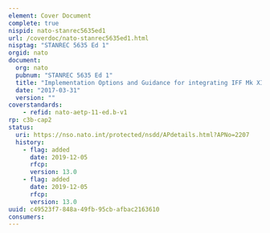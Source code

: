 ```yaml
---
element: Cover Document
complete: true
nispid: nato-stanrec5635ed1
url: /coverdoc/nato-stanrec5635ed1.html
nisptag: "STANREC 5635 Ed 1"
orgid: nato
document:
  org: nato
  pubnum: "STANREC 5635 Ed 1"
  title: "Implementation Options and Guidance for integrating IFF Mk XIIA Mode 5 on Military Platforms (IOG) - AETP-11 Ed B"
  date: "2017-03-31"
  version: ""
coverstandards:
    - refid: nato-aetp-11-ed.b-v1
rp: c3b-cap2
status:
  uri: https://nso.nato.int/protected/nsdd/APdetails.html?APNo=2207
  history: 
    - flag: added
      date: 2019-12-05
      rfcp: 
      version: 13.0
    - flag: added
      date: 2019-12-05
      rfcp: 
      version: 13.0
uuid: c49523f7-848a-49fb-95cb-afbac2163610
consumers:
---
```

